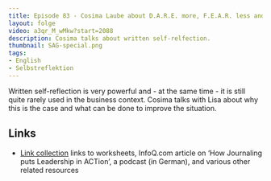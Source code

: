 ```yaml
---
title: Episode 83 - Cosima Laube about D.A.R.E. more, F.E.A.R. less and Journaling
layout: folge
video: a3qr_M_wMkw?start=2088
description: Cosima talks about written self-relfection.
thumbnail: SAG-special.png
tags:
- English
- Selbstreflektion
---
```


Written self-reflection is very powerful and - at the same time - it
is still quite rarely used in the business context. Cosima talks with
Lisa about why this is the case and what can be done to improve the
situation.

## Links

* [Link
collection](https://www.respectandadapt.rocks/services/publications)
links to worksheets, InfoQ.com article on ‘How Journaling puts
Leadership in ACTion’, a podcast (in German), and various other related
resources

